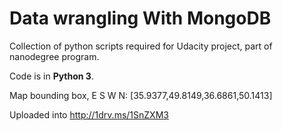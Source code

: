 Data wrangling With MongoDB
===============

Collection of python scripts required for Udacity project, part of nanodegree program.

Code is in **Python 3**.

Map bounding box, E S W N: 
[35.9377,49.8149,36.6861,50.1413]

Uploaded into http://1drv.ms/1SnZXM3
